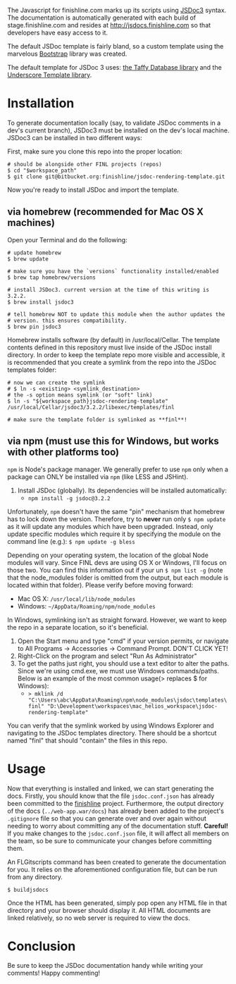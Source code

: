 The Javascript for finishline.com marks up its scripts using [JSDoc3](http://usejsdoc.org/) syntax. The documentation is automatically generated with each build of stage.finishline.com and resides at http://jsdocs.finishline.com so that developers have easy access to it.

The default JSDoc template is fairly bland, so a custom template using the marvelous [Bootstrap](http://getbootstrap.com/) library was created.

The default template for JSDoc 3 uses: [the Taffy Database library](http://taffydb.com/) and the [Underscore Template library](http://documentcloud.github.com/underscore/#template).


Installation
============

To generate documentation locally (say, to validate JSDoc comments in a dev's current branch), JSDoc3 must be installed on the dev's local machine. JSDoc3 can be installed in two different ways:

First, make sure you clone this repo into the proper location:
```
# should be alongside other FINL projects (repos)
$ cd "$workspace_path"
$ git clone git@bitbucket.org:finishline/jsdoc-rendering-template.git
```

Now you're ready to install JSDoc and import the template.


via homebrew (recommended for Mac OS X machines)
------------------------------------------------
Open your Terminal and do the following:
```
# update homebrew
$ brew update

# make sure you have the `versions` functionality installed/enabled
$ brew tap homebrew/versions

# install JSDoc3. current version at the time of this writing is 3.2.2.
$ brew install jsdoc3

# tell homebrew NOT to update this module when the author updates the
# version. this ensures compatibility.
$ brew pin jsdoc3
```

Homebrew installs software (by default) in /usr/local/Cellar. The template contents defined in this repository must live inside of the JSDoc install directory. In order to keep the template repo more visible and accessible, it is recommended that you create a symlink from the repo into the JSDoc templates folder:
```
# now we can create the symlink
# $ ln -s <existing> <symlink_destination>
# the -s option means symlink (or "soft" link)
$ ln -s "${workspace_path}jsdoc-rendering-template" /usr/local/Cellar/jsdoc3/3.2.2/libexec/templates/finl

# make sure the template folder is symlinked as **finl**!
```



via npm (**must** use this for Windows, but works with other platforms too)
---------------------------------------------------------------------------
`npm` is Node's package manager. We generally prefer to use `npm` only when a package can ONLY be installed via `npm` (like LESS and JSHint).

1. Install JSDoc (globally). Its dependencies will be installed automatically:
    * `npm install -g jsdoc@3.2.2`

Unfortunately, `npm` doesn't have the same "pin" mechanism that homebrew has to lock down the version. Therefore, try to **never** run only `$ npm update` as it will update any modules which have been upgraded. Instead, only update specific modules which require it by specifying the module on the command line (e.g.): `$ npm update -g bless`

Depending on your operating system, the location of the global Node modules will vary. Since FINL devs are using OS X or Windows, I'll focus on those two. You can find this information out if your un `$ npm list -g` (note that the node_modules folder is omitted from the output, but each module is located within that folder). Please verify before moving forward:
* Mac OS X:  `/usr/local/lib/node_modules`
* Windows:  `~/AppData/Roaming/npm/node_modules`

In Windows, symlinking isn't as straight forward. However, we want to keep the repo in a separate location, so it's beneficial.

1. Open the Start menu and type "cmd" if your version permits, or navigate to All Programs -> Accessories -> Command Prompt. DON'T CLICK YET!
2. Right-Click on the program and select "Run As Administrator"
3. To get the paths just right, you should use a text editor to alter the paths. Since we're using cmd.exe, we must use Windows commands/paths. Below is an example of the most common usage(> replaces $ for Windows):
    * `> mklink /d "C:\Users\abc\AppData\Roaming\npm\node_modules\jsdoc\templates\finl" "D:\Development\workspaces\mac_helios_workspace\jsdoc-rendering-template"`

You can verify that the symlink worked by using Windows Explorer and navigating to the JSDoc templates directory. There should be a shortcut named "finl" that should "contain" the files in this repo.


Usage
=====

Now that everything is installed and linked, we can start generating the docs. Firstly, you should know that the file `jsdoc.conf.json` has already been committed to the [finishline](https://bitbucket.org/finishline/finish-line-main/src/101082196bcbf88ab71eb1ef5fa86fde5dfac124/modules/base/j2ee-apps/base/web-app.war/jsdoc.conf.json?at=master) project. Furthermore, the output directory of the docs (`../web-app.war/docs`) has already been added to the project's `.gitignore` file so that you can generate over and over again without needing to worry about committing any of the documentation stuff. **Careful!** If you make changes to the `jsdoc.conf.json` file, it will affect all members on the team, so be sure to communicate your changes before committing them.

An FLGitscripts command has been created to generate the documentation for you. It relies on the aforementioned configuration file, but can be run from any directory.
```
$ buildjsdocs
```

Once the HTML has been generated, simply pop open any HTML file in that directory and your browser should display it. All HTML documents are linked relatively, so no web server is required to view the docs.


Conclusion
==========
Be sure to keep the JSDoc documentation handy while writing your comments! Happy commenting!
